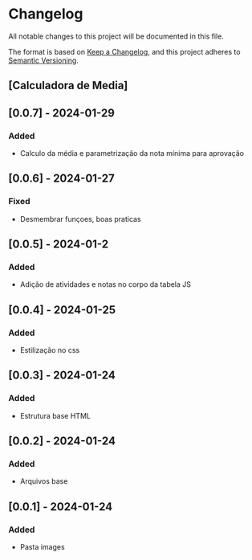 # Changelog

All notable changes to this project will be documented in this file.

The format is based on [Keep a Changelog](https://keepachangelog.com/en/1.0.0/),
and this project adheres to [Semantic Versioning](https://semver.org/spec/v2.0.0.html).

## [Calculadora de Media]

## [0.0.7] - 2024-01-29

### Added

- Calculo da média e parametrização da nota mínima para aprovação

## [0.0.6] - 2024-01-27

### Fixed

- Desmembrar funçoes, boas praticas

## [0.0.5] - 2024-01-2

### Added

- Adição de atividades e notas no corpo da tabela JS

## [0.0.4] - 2024-01-25

### Added

- Estilização no css

## [0.0.3] - 2024-01-24

### Added

- Estrutura base HTML

## [0.0.2] - 2024-01-24

### Added

- Arquivos base

## [0.0.1] - 2024-01-24

### Added

- Pasta images